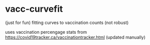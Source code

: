 # vacc-curvefit
(just for fun) fitting curves to vaccination counts (not robust)

uses vaccination percengage stats from https://covid19tracker.ca/vaccinationtracker.html (updated manually)
